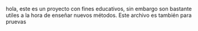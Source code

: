 hola, este es un proyecto con fines educativos, sin embargo son bastante utiles a la hora de 
enseñar nuevos métodos.
Este archivo es también para pruevas